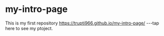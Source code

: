# my-intro-page
This is my first repository
https://trupti966.github.io/my-intro-page/ ---tap here to see my ptoject.

